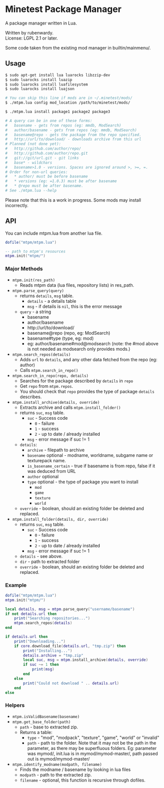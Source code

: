 # Minetest Package Manager

A package manager written in Lua.

Written by rubenwardy.  
License: LGPL 2.1 or later.

Some code taken from the existing mod manager in builtin/mainmenu/.

## Usage

```Bash
$ sudo apt-get install lua luarocks libzzip-dev
$ sudo luarocks install luazip
$ sudo luarocks install luafilesystem
$ sudo luarocks install luajson

# You can skip this line if mods are in ~/.minetest/mods/
$ ./mtpm.lua config mod_location /path/to/minetest/mods/

$ ./mtpm.lua install package1 package2 package3

# A query can be in one of these forms:
#	basename - gets from repos (eg: mmdb, ModSearch)
#	author/basename - gets from repos (eg: mmdb, ModSearch)
#	basename@repo - gets the package from the repo specified.
#	http://url/to/download/ - downloads archive from this url
# Planned (not done yet):
#	http://github.com/author/repo/
#	http://github.com/author/repo.git
#	git://git/url.git - git links
#	base* - wildchars
#	basename>1.0 - versions. Spaces are ignored around >, >=, =.
# Order for non-url queries:
# 	* author/ must be before basename
#	* versions (eg: =1.0.3) must be after basename
#	* @repo must be after basename.
# See ./mtpm.lua --help
```

Please note that this is a work in progress.
Some mods may install incorrectly.

## API

You can include mtpm.lua from another lua file.

```lua
dofile("mtpm/mtpm.lua")

-- path to mtpm's resources
mtpm.init("mtpm/")
```

### Major Methods

* `mtpm.init(res_path)`
	* Reads mtpm data (lua files, repository lists) in res_path.
* `mtpm.parse_query(query)`
	* returns `details`, `msg` table.
		* `details` - a details table
		* `msg` - if details is `nil`, this is the error message
	* `query` - a string
		* basename
		* author/basename
		* http://url/to/download/
		* basename@repo (repo, eg: ModSearch)
		* basename#type (type, eg: mod)
		* eg: author/basename#mod@modsearch
		   (note: the #mod above is not needed as modsearch only provides mods.)
* `mtpm.search_repos(details)`
	* Adds `url` to `details`, and any other data fetched from the repo (eg: author)
	* Calls `mtpm.search_in_repo()`
* `mtpm.search_in_repo(repo, details)`
	* Searches for the package described by `details` in `repo`
	* Get `repo` from `mtpm.repos`.
	* You should check that `repo` provides the type of package `details` describes.
* `mtpm.install_archive(details, override)`
	* Extracts archive and calls `mtpm.install_folder()`
	* returns `suc`, `msg` table.
		* `suc` - Success code
			* `0` - failure
			* `1` - success
			* `2` - up to date / already installed
		* `msg` - error message if suc != 1
	* `details`:
		* `archive` - filepath to archive
		* `basename` optional - modname, worldname, subgame name or texturepack name.
		* `is_basename_certain` - true if basename is from repo, false if it was deduced from URL
		* `author` optional
		* `type` optional - the type of package you want to install
			* `mod`
			* `game`
			* `texture`
			* `world`
	* `override` - boolean, should an existing folder be deleted and replaced.
* `mtpm.install_folder(details, dir, override)`
	* returns `suc`, `msg` table.
		* `suc` - Success code
			* `0` - failure
			* `1` - success
			* `2` - up to date / already installed
		* `msg` - error message if suc != 1
	* `details` - see above.
	* `dir` - path to extracted folder
	* `override` - boolean, should an existing folder be deleted and replaced.

### Example

```lua
dofile("mtpm/mtpm.lua")
mtpm.init("mtpm/")

local details, msg = mtpm.parse_query("username/basename")
if not details.url then
	print("Searching repositories...")
	mtpm.search_repos(details)
end

if details.url then
	print("Downloading...")
	if core.download_file(details.url, "tmp.zip") then
		print("Installing...")
		details.archive = "tmp.zip"
		local suc, msg = mtpm.install_archive(details, override)
		if suc ~= 1 then
			print(msg)
		end
	else
		print("Could not download " .. details.url)
	end
else
```

### Helpers

* `mtpm.isValidBasename(basename)`
* `mtpm.get_base_folder(path)`
	* `path` - base to extracted zip.
	* Returns a table:
		* `type` - "mod", "modpack", "texture", "game", "world" or "invalid"
		* `path` - path to the folder. Note that it may not be the path in the parameter,
		           as there may be superfluous folders.
		           Eg: parameter was mymod/, init.lua is in mymod/mymod-master/, path passed out is mymod/mymod-master/
* `mtpm.identify_modname(modpath, filename)`
	* Finds the modname / basename by looking in lua files
	* `modpath` - path to the extracted zip.
	* `filename` - optional, this function is recursive through dofiles.

